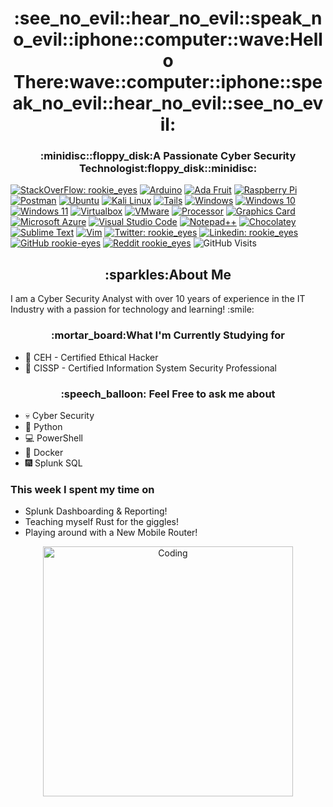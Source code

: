 <h1 align="center">:see_no_evil::hear_no_evil::speak_no_evil::iphone::computer::wave:Hello There:wave::computer::iphone::speak_no_evil::hear_no_evil::see_no_evil:</h1>
<h3 align="center">:minidisc::floppy_disk:A Passionate Cyber Security Technologist:floppy_disk::minidisc:</h3>

[![StackOverFlow: rookie_eyes](https://img.shields.io/badge/stack%20overflow-FE7A16?logo=stack-overflow&logoColor=white&style=for-the-badge)](https://stackoverflow.com/users/22803423/rookie-eyes)
[![Arduino](https://img.shields.io/badge/Arduino-00979D?style=for-the-badge&logo=Arduino&logoColor=white)](https://www.arduino.cc/)
[![Ada Fruit](https://img.shields.io/badge/adafruit-000000?style=for-the-badge&logo=adafruit&logoColor=white)](https://www.adafruit.com/)
[![Raspberry Pi](https://img.shields.io/badge/-RaspberryPi-C51A4A?style=for-the-badge&logo=Raspberry-Pi)](https://www.raspberrypi.org/)
[![Postman](https://img.shields.io/badge/Postman-FF6C37?style=for-the-badge&logo=postman&logoColor=white)](https://www.postman.com/)
[![Ubuntu](https://img.shields.io/badge/Ubuntu-E95420?style=for-the-badge&logo=ubuntu&logoColor=white)](https://ubuntu.com/)
[![Kali Linux](https://img.shields.io/badge/Kali_Linux-557C94?style=for-the-badge&logo=kali-linux&logoColor=white)](https://www.kali.org/)
[![Tails](https://img.shields.io/badge/Tails%20-56347C?&style=for-the-badge&logo=tails&logoColor=white)](https://tails.net/)
[![Windows](https://img.shields.io/badge/Windows-0078D6?style=for-the-badge&logo=windows&logoColor=white)](https://www.microsoft.com/en-gb/windows)
[![Windows 10](https://img.shields.io/badge/Windows_10-0078d4?style=for-the-badge&logo=windows-11&logoColor=white)](https://www.microsoft.com/en-gb/software-download/windows10)
[![Windows 11](https://img.shields.io/badge/Windows_11-0078d4?style=for-the-badge&logo=windows-11&logoColor=white)](https://www.microsoft.com/en-gb/windows/get-windows-11)
[![Virtualbox](https://img.shields.io/badge/VirtualBox-21416b?style=for-the-badge&logo=VirtualBox&logoColor=white)](https://www.virtualbox.org/)
[![VMware](https://img.shields.io/badge/VMware-231f20?style=for-the-badge&logo=VMware&logoColor=white)](https://www.vmware.com/uk/products/workstation-pro/workstation-pro-evaluation.html)
[![Processor](https://img.shields.io/badge/Intel%20Core_i7_13th-0071C5?style=for-the-badge&logo=intel&logoColor=white)](https://www.intel.com/content/www/us/en/homepage.html)
[![Graphics Card](https://img.shields.io/badge/NVIDIA-GTX2060-76B900?style=for-the-badge&logo=nvidia&logoColor=white)](https://www.nvidia.com/en-gb/geforce/graphics-cards/)
[![Microsoft Azure](https://img.shields.io/badge/microsoft%20azure-0089D6?style=for-the-badge&logo=microsoft-azure&logoColor=white)](https://azure.microsoft.com/en-gb)
[![Visual Studio Code](https://img.shields.io/badge/Visual_Studio_Code-0078D4?style=for-the-badge&logo=visual%20studio%20code&logoColor=white)](https://code.visualstudio.com/) 
[![Notepad++](https://img.shields.io/badge/Notepad++-90E59A.svg?style=for-the-badge&logo=notepad%2b%2b&logoColor=black)](https://notepad-plus-plus.org/)
[![Chocolatey](https://img.shields.io/badge/Chocolatey-80B5E3?style=for-the-badge&logo=chocolatey&logoColor=fff)](https://chocolatey.org/)
[![Sublime Text](https://img.shields.io/badge/sublime_text-%23575757.svg?&style=for-the-badge&logo=sublime-text&logoColor=important)](https://www.sublimetext.com/)
[![Vim](https://img.shields.io/badge/VIM-%2311AB00.svg?&style=for-the-badge&logo=vim&logoColor=white)](https://www.vim.org/)
[![Twitter: rookie_eyes](https://img.shields.io/twitter/follow/rookie_eyes?style=social)](https://twitter.com/rookie_eyes)
[![Linkedin: rookie_eyes](https://img.shields.io/badge/-HuwJones-blue?style=flat-square&logo=Linkedin&logoColor=white&link=https://www.linkedin.com/in/huw-laurence-jones-mbcs-cnss-b5389094/)](https://www.linkedin.com/in/huw-laurence-jones-mbcs-cnss-b5389094/)
[![GitHub rookie-eyes](https://img.shields.io/github/followers/rookie-eyes?label=follow&style=social)](https://github.com/rookie-eyes)
[![Reddit rookie_eyes](https://aleen42.github.io/badges/src/reddit.svg)](https://www.reddit.com/user/rookie_eyes/)
![GitHub Visits](https://komarev.com/ghpvc/?username=rookie-eyes&label=Profile%20views&color=0e75b6&style=flat)


<h2 align="center">:sparkles:About Me</h2>
I am a Cyber Security Analyst with over 10 years of experience in the IT Industry with a passion for technology and learning! :smile:

<h3 align="center">:mortar_board:What I'm Currently Studying for</h3>

* :jack_o_lantern: CEH - Certified Ethical Hacker
* :mount_fuji: CISSP - Certified Information System Security Professional

<h3 align="center">:speech_balloon: Feel Free to ask me about</h3>

* :skull: Cyber Security
* :snake: Python
* :computer: PowerShell
* :ship: Docker
* :fireworks: Splunk SQL

<h3 align="centre">This week I spent my time on</h3>

* Splunk Dashboarding & Reporting!
* Teaching myself Rust for the giggles!
* Playing around with a New Mobile Router!

<p align="center">
<img alt="Coding" width ="400" src="https://user-images.githubusercontent.com/74038190/212284158-e840e285-664b-44d7-b79b-e264b5e54825.gif">
<p/>
